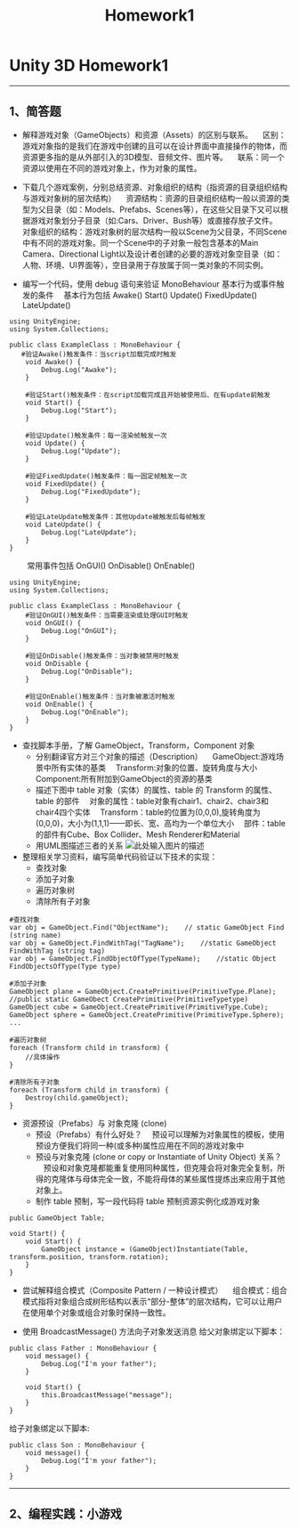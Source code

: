 ﻿---
title: Homework1
layout: post
---

# Unity 3D Homework1

---

## 1、简答题
 - 解释游戏对象（GameObjects）和资源（Assets）的区别与联系。
&emsp;区别：游戏对象指的是我们在游戏中创建的且可以在设计界面中直接操作的物体，而资源更多指的是从外部引入的3D模型、音频文件、图片等。
&emsp;联系：同一个资源以使用在不同的游戏对象上，作为对象的属性。  

 - 下载几个游戏案例，分别总结资源、对象组织的结构（指资源的目录组织结构与游戏对象树的层次结构）
&emsp;资源结构：资源的目录组织结构一般以资源的类型为父目录（如：Models、Prefabs、Scenes等），在这些父目录下又可以根据游戏对象划分子目录（如:Cars、Driver、Bush等）或直接存放子文件。
&emsp;对象组织的结构：游戏对象树的层次结构一般以Scene为父目录，不同Scene中有不同的游戏对象。同一个Scene中的子对象一般包含基本的Main Camera、Directional Light以及设计者创建的必要的游戏对象空目录（如：人物、环境、UI界面等），空目录用于存放属于同一类对象的不同实例。

 - 编写一个代码，使用 debug 语句来验证 MonoBehaviour 基本行为或事件触发的条件
&emsp;基本行为包括 Awake() Start() Update() FixedUpdate() LateUpdate()
```
using UnityEngine;
using System.Collections;
 
public class ExampleClass : MonoBehaviour {
   #验证Awake()触发条件：当script加载完成时触发
    void Awake() {
        Debug.Log("Awake");
    }
     
    #验证Start()触发条件：在script加载完成且开始被使用后、在有update前触发
    void Start() {
        Debug.Log("Start");
    }
    
    #验证Update()触发条件：每一渲染帧触发一次
    void Update() {
        Debug.Log("Update");
    }
    
    #验证FixedUpdate()触发条件：每一固定帧触发一次
    void FixedUpdate() {
        Debug.Log("FixedUpdate");
    }
    
    #验证LateUpdate触发条件：其他Update被触发后每帧触发
    void LateUpdate() {
        Debug.Log("LateUpdate");
    }
}
```
&emsp;&emsp; 常用事件包括 OnGUI() OnDisable() OnEnable()
```
using UnityEngine;
using System.Collections;

public class ExampleClass : MonoBehaviour {
    #验证OnGUI()触发条件：当需要渲染或处理GUI时触发
    void OnGUI() {
        Debug.Log("OnGUI");
    }
    
    #验证OnDisable()触发条件：当对象被禁用时触发
    void OnDisable {
        Debug.Log("OnDisable");
    }
    
    #验证OnEnable()触发条件：当对象被激活时触发
    void OnEnable() {
        Debug.Log("OnEnable");
    }
}
```
- 查找脚本手册，了解 GameObject，Transform，Component 对象
  - 分别翻译官方对三个对象的描述（Description）
    &emsp;GameObject:游戏场景中所有实体的基类
    &emsp;Transform:对象的位置、旋转角度与大小
    &emsp;Component:所有附加到GameObject的资源的基类
  - 描述下图中 table 对象（实体）的属性、table 的 Transform 的属性、 table 的部件
    &emsp;对象的属性：table对象有chair1、chair2、chair3和chair4四个实体
    &emsp;Transform：table的位置为(0,0,0),旋转角度为(0,0,0)，大小为(1,1,1)——即长、宽、高均为一个单位大小
    &emsp;部件：table的部件有Cube、Box Collider、Mesh Renderer和Material
  - 用UML图描述三者的关系
    ![此处输入图片的描述][1]
- 整理相关学习资料，编写简单代码验证以下技术的实现：
  - 查找对象
  - 添加子对象
  - 遍历对象树
  - 清除所有子对象

```
#查找对象
var obj = GameObject.Find("ObjectName");    // static GameObject Find (string name)
var obj = GameObject.FindWithTag("TagName");    //static GameObject FindWithTag (string tag) 
var obj = GameObject.FindObjectOfType(TypeName);    //static Object FindObjectsOfType(Type type)
 
#添加子对象
GameObject plane = GameObject.CreatePrimitive(PrimitiveType.Plane); //public static GameObect CreatePrimitive(PrimitiveTypetype)
GameObject cube = GameObject.CreatePrimitive(PrimitiveType.Cube);
GameObject sphere = GameObject.CreatePrimitive(PrimitiveType.Sphere);
...

#遍历对象树
foreach (Transform child in transform) {
    //具体操作
}

#清除所有子对象
foreach (Transform child in transform) {
    Destroy(child.gameObject);
}
```

- 资源预设（Prefabs）与 对象克隆 (clone)
  - 预设（Prefabs）有什么好处？
    &emsp;预设可以理解为对象属性的模板，使用预设方便我们将同一种(或多种)属性应用在不同的游戏对象中
  - 预设与对象克隆 (clone or copy or Instantiate of Unity Object) 关系？
    &emsp;预设和对象克隆都能重复使用同种属性，但克隆会将对象完全复制，所得的克隆体与母体完全一致，不能将母体的某些属性提炼出来应用于其他对象上。
  - 制作 table 预制，写一段代码将 table 预制资源实例化成游戏对象
```
public GameObject Table;

void Start() {
    void Start() {
        GameObject instance = (GameObject)Instantiate(Table, transform.position, transform.rotation);  
    }
}
```

- 尝试解释组合模式（Composite Pattern / 一种设计模式）
&emsp;组合模式：组合模式指将对象组合成树形结构以表示“部分-整体”的层次结构，它可以让用户在使用单个对象或组合对象时保持一致性。

- 使用 BroadcastMessage() 方法向子对象发送消息
给父对象绑定以下脚本：
```
public class Father : MonoBehaviour {
    void message() {
        Debug.Log("I'm your father");
    }
    
    void Start() {
        this.BroadcastMessage("message");
    }
}
```

给子对象绑定以下脚本:
```
public class Son : MonoBehaviour {
    void message() {
        Debug.Log("I'm your father");
    }
}
```
---
## 2、编程实践：小游戏

  [1]: http://i2.bvimg.com/638111/51f9b62c3f19aed5s.png